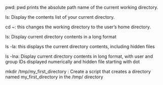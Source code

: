 pwd: pwd prints the absolute path name of the current working directory.

ls: Display the contents list of your current directory.

cd ~: this changes the working directory to the user’s home directory.

ls: Display current directory contents in a long format

ls -la: this displays the current directory contents, including hidden files

ls -lna: Display current directory contents in long format, with user and group IDs displayed numerically and hidden file starting with dot 

mkdir /tmp/my_first_directory : Create a script that creates a directory named my_first_directory in the /tmp/ directory 
